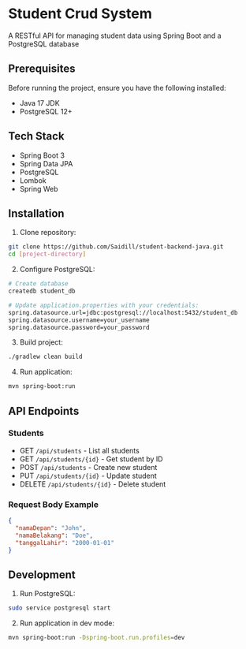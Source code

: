 # Student Crud System
A RESTful API for managing student data using Spring Boot and a PostgreSQL database

## Prerequisites
Before running the project, ensure you have the following installed:
- Java 17 JDK
- PostgreSQL 12+

## Tech Stack

- Spring Boot 3
- Spring Data JPA
- PostgreSQL
- Lombok
- Spring Web

## Installation

1. Clone repository:
```bash
git clone https://github.com/Saidill/student-backend-java.git
cd [project-directory]
```

2. Configure PostgreSQL:
```bash
# Create database
createdb student_db

# Update application.properties with your credentials:
spring.datasource.url=jdbc:postgresql://localhost:5432/student_db
spring.datasource.username=your_username
spring.datasource.password=your_password
```

3. Build project:
```bash
./gradlew clean build
```

4. Run application:
```bash
mvn spring-boot:run
```

## API Endpoints

### Students

- GET `/api/students` - List all students
- GET `/api/students/{id}` - Get student by ID
- POST `/api/students` - Create new student
- PUT `/api/students/{id}` - Update student
- DELETE `/api/students/{id}` - Delete student

### Request Body Example

```json
{
  "namaDepan": "John",
  "namaBelakang": "Doe",
  "tanggalLahir": "2000-01-01"
}
```

## Development

1. Run PostgreSQL:
```bash
sudo service postgresql start
```

2. Run application in dev mode:
```bash
mvn spring-boot:run -Dspring-boot.run.profiles=dev
```
